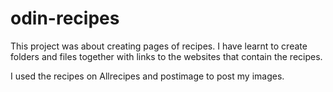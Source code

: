# odin-recipes

This project was about creating pages of recipes. I have learnt to create folders and files together with links to the websites that contain the recipes.

I used the recipes on Allrecipes and postimage to post my images.